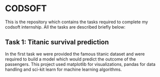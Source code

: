 # CODSOFT
This is the repository which contains the tasks required to complete my codsoft internship. All  the tasks are described briefly below:

## Task 1: Titanic survival prediction
In the first task we were provided the famous titanic dataset and were required to build a model which would predict the outcome of the passengers. This project used matplotlib for visualizations, pandas for data handling and sci-kit learn for machine learning algorithms.
